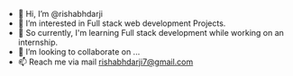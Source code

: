 - 👋 Hi, I’m @rishabhdarji
- 👀 I’m interested in Full stack web development Projects.
- 🌱 So currently, I'm learning Full stack development while working on an internship.
- 💞️ I’m looking to collaborate on ...
- 📫 Reach me via mail rishabhdarji7@gmail.com

<!---
rishabhdarji/rishabhdarji is a ✨ special ✨ repository because its `README.md` (this file) appears on your GitHub profile.
You can click the Preview link to take a look at your changes.
--->
